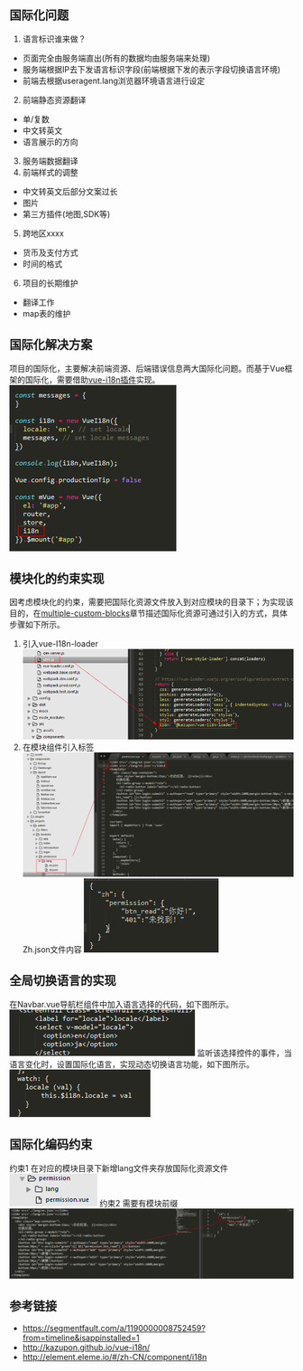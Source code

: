## 国际化问题
1. 语言标识谁来做？
+ 页面完全由服务端直出(所有的数据均由服务端来处理)
+ 服务端根据IP去下发语言标识字段(前端根据下发的表示字段切换语言环境)
+ 前端去根据useragent.lang浏览器环境语言进行设定
2. 前端静态资源翻译
+ 单/复数
+ 中文转英文
+ 语言展示的方向
3. 服务端数据翻译
4. 前端样式的调整
+ 中文转英文后部分文案过长
+ 图片
+ 第三方插件(地图,SDK等)
5. 跨地区xxxx
+ 货币及支付方式
+ 时间的格式
6. 项目的长期维护
+ 翻译工作
+ map表的维护

## 国际化解决方案
项目的国际化，主要解决前端资源、后端错误信息两大国际化问题。而基于Vue框架的国际化，需要借助[vue-i18n插件](http://kazupon.github.io/vue-i18n)实现。
![](images/guojihua1.png)

## 模块化的约束实现
因考虑模块化的约束，需要把国际化资源文件放入到对应模块的目录下；为实现该目的，在[multiple-custom-blocks](http://kazupon.github.io/vue-i18n/en/sfc.html#multiple-custom-blocks)章节描述国际化资源可通过引入的方式，具体步骤如下所示。
1. 引入vue-I18n-loader
![](images/guojihua2.png)
2. 在模块组件引入<i18n>标签
![](images/guojihua3.png)
Zh.json文件内容
![](images/guojihua4.png)

## 全局切换语言的实现
在Navbar.vue导航栏组件中加入语言选择的代码，如下图所示。
![](images/guojihua5.png)
监听该选择控件的事件，当语言变化时，设置国际化语言，实现动态切换语言功能，如下图所示。
![](images/guojihua6.png)
## 国际化编码约束
约束1 在对应的模块目录下新增lang文件夹存放国际化资源文件
![](images/guojihua7.png)
约束2 需要有模块前缀
![](images/guojihua8.png)

## 参考链接
+ https://segmentfault.com/a/1190000008752459?from=timeline&isappinstalled=1
+ http://kazupon.github.io/vue-i18n/
+ http://element.eleme.io/#/zh-CN/component/i18n

